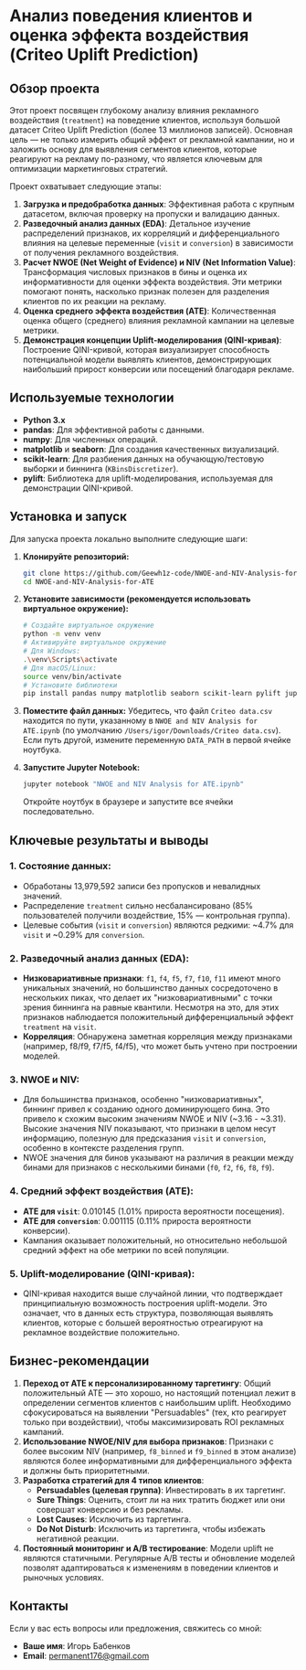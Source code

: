 # Анализ поведения клиентов и оценка эффекта воздействия (Criteo Uplift Prediction)

## Обзор проекта

Этот проект посвящен глубокому анализу влияния рекламного воздействия (`treatment`) на поведение клиентов, используя большой датасет Criteo Uplift Prediction (более 13 миллионов записей). Основная цель — не только измерить общий эффект от рекламной кампании, но и заложить основу для выявления сегментов клиентов, которые реагируют на рекламу по-разному, что является ключевым для оптимизации маркетинговых стратегий.

Проект охватывает следующие этапы:
1.  **Загрузка и предобработка данных**: Эффективная работа с крупным датасетом, включая проверку на пропуски и валидацию данных.
2.  **Разведочный анализ данных (EDA)**: Детальное изучение распределений признаков, их корреляций и дифференциального влияния на целевые переменные (`visit` и `conversion`) в зависимости от получения рекламного воздействия.
3.  **Расчет NWOE (Net Weight of Evidence) и NIV (Net Information Value)**: Трансформация числовых признаков в бины и оценка их информативности для оценки эффекта воздействия. Эти метрики помогают понять, насколько признак полезен для разделения клиентов по их реакции на рекламу.
4.  **Оценка среднего эффекта воздействия (ATE)**: Количественная оценка общего (среднего) влияния рекламной кампании на целевые метрики.
5.  **Демонстрация концепции Uplift-моделирования (QINI-кривая)**: Построение QINI-кривой, которая визуализирует способность потенциальной модели выявлять клиентов, демонстрирующих наибольший прирост конверсии или посещений благодаря рекламе.

## Используемые технологии

* **Python 3.x**
* **pandas**: Для эффективной работы с данными.
* **numpy**: Для численных операций.
* **matplotlib** и **seaborn**: Для создания качественных визуализаций.
* **scikit-learn**: Для разбиения данных на обучающую/тестовую выборки и биннинга (`KBinsDiscretizer`).
* **pylift**: Библиотека для uplift-моделирования, используемая для демонстрации QINI-кривой.

## Установка и запуск

Для запуска проекта локально выполните следующие шаги:

1.  **Клонируйте репозиторий:**
    ```bash
    git clone https://github.com/Geewh1z-code/NWOE-and-NIV-Analysis-for-ATE.git
    cd NWOE-and-NIV-Analysis-for-ATE
    ```

2.  **Установите зависимости (рекомендуется использовать виртуальное окружение):**
    ```bash
    # Создайте виртуальное окружение
    python -m venv venv
    # Активируйте виртуальное окружение
    # Для Windows:
    .\venv\Scripts\activate
    # Для macOS/Linux:
    source venv/bin/activate
    # Установите библиотеки
    pip install pandas numpy matplotlib seaborn scikit-learn pylift jupyter
    ```

3.  **Поместите файл данных:**
    Убедитесь, что файл `Criteo data.csv` находится по пути, указанному в `NWOE and NIV Analysis for ATE.ipynb` (по умолчанию `/Users/igor/Downloads/Criteo data.csv`). Если путь другой, измените переменную `DATA_PATH` в первой ячейке ноутбука.

4.  **Запустите Jupyter Notebook:**
    ```bash
    jupyter notebook "NWOE and NIV Analysis for ATE.ipynb"
    ```
    Откройте ноутбук в браузере и запустите все ячейки последовательно.

## Ключевые результаты и выводы

### 1. Состояние данных:
* Обработаны 13,979,592 записи без пропусков и невалидных значений.
* Распределение `treatment` сильно несбалансировано (85% пользователей получили воздействие, 15% — контрольная группа).
* Целевые события (`visit` и `conversion`) являются редкими: ~4.7% для `visit` и ~0.29% для `conversion`.

### 2. Разведочный анализ данных (EDA):
* **Низковариативные признаки**: `f1`, `f4`, `f5`, `f7`, `f10`, `f11` имеют много уникальных значений, но большинство данных сосредоточено в нескольких пиках, что делает их "низковариативными" с точки зрения биннинга на равные квантили. Несмотря на это, для этих признаков наблюдается положительный дифференциальный эффект `treatment` на `visit`.
* **Корреляция**: Обнаружена заметная корреляция между признаками (например, f8/f9, f7/f5, f4/f5), что может быть учтено при построении моделей.

### 3. NWOE и NIV:
* Для большинства признаков, особенно "низковариативных", биннинг привел к созданию одного доминирующего бина. Это привело к схожим высоким значениям NWOE и NIV (~3.16 - ~3.31). Высокие значения NIV показывают, что признаки в целом несут информацию, полезную для предсказания `visit` и `conversion`, особенно в контексте разделения групп.
* NWOE значения для бинов указывают на различия в реакции между бинами для признаков с несколькими бинами (`f0`, `f2`, `f6`, `f8`, `f9`).

### 4. Средний эффект воздействия (ATE):
* **ATE для `visit`**: $0.010145$ (1.01% прироста вероятности посещения).
* **ATE для `conversion`**: $0.001115$ (0.11% прироста вероятности конверсии).
* Кампания оказывает положительный, но относительно небольшой средний эффект на обе метрики по всей популяции.

### 5. Uplift-моделирование (QINI-кривая):
* QINI-кривая находится выше случайной линии, что подтверждает принципиальную возможность построения uplift-модели. Это означает, что в данных есть структура, позволяющая выявлять клиентов, которые с большей вероятностью отреагируют на рекламное воздействие положительно.

## Бизнес-рекомендации

1.  **Переход от ATE к персонализированному таргетингу**: Общий положительный ATE — это хорошо, но настоящий потенциал лежит в определении сегментов клиентов с наибольшим uplift. Необходимо сфокусироваться на выявлении "Persuadables" (тех, кто реагирует только при воздействии), чтобы максимизировать ROI рекламных кампаний.
2.  **Использование NWOE/NIV для выбора признаков**: Признаки с более высоким NIV (например, `f8_binned` и `f9_binned` в этом анализе) являются более информативными для дифференциального эффекта и должны быть приоритетными.
3.  **Разработка стратегий для 4 типов клиентов**:
    * **Persuadables (целевая группа)**: Инвестировать в их таргетинг.
    * **Sure Things**: Оценить, стоит ли на них тратить бюджет или они совершат конверсию и без рекламы.
    * **Lost Causes**: Исключить из таргетинга.
    * **Do Not Disturb**: Исключить из таргетинга, чтобы избежать негативной реакции.
4.  **Постоянный мониторинг и A/B тестирование**: Модели uplift не являются статичными. Регулярные A/B тесты и обновление моделей позволят адаптироваться к изменениям в поведении клиентов и рыночных условиях.

## Контакты

Если у вас есть вопросы или предложения, свяжитесь со мной:

* **Ваше имя**: Игорь Бабенков
* **Email**: permanent176@gmail.com
